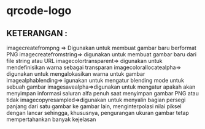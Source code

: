 # qrcode-logo
## KETERANGAN :
imagecreatefrompng => Digunakan untuk membuat gambar baru berformat PNG
imagecreatefromstring=> digunakan untuk membuat gambar baru dari file string atau URL
imagecolortransparent=> digunakan untuk mendefinisikan warna sebagai transparan
imagecolorallocatealpha=> digunakan untuk mengalokasikan warna untuk gambar
imagealphablending=> igunakan untuk mengatur blending mode untuk sebuah gambar
imagesavealpha=>digunakan untuk mengatur apakah akan menyimpan informasi saluran alfa penuh saat menyimpan gambar PNG atau tidak
imagecopyresampled=>digunakan untuk menyalin bagian persegi panjang dari satu gambar ke gambar lain, menginterpolasi nilai piksel dengan lancar sehingga, khususnya, pengurangan ukuran gambar tetap mempertahankan banyak kejelasan
